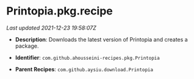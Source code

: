 # Printopia.pkg.recipe

_Last updated 2021-12-23 19:58:07Z_

- **Description**: Downloads the latest version of Printopia and creates a package.

- **Identifier**: `com.github.ahousseini-recipes.pkg.Printopia`

- **Parent Recipes**: `com.github.aysiu.download.Printopia`